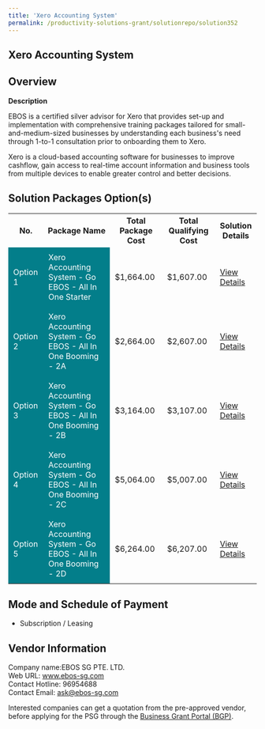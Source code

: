 ```yaml
---
title: 'Xero Accounting System'
permalink: /productivity-solutions-grant/solutionrepo/solution352
---
```


## Xero Accounting System

## Overview

**Description**

EBOS is a certified silver advisor for Xero that provides set-up and implementation with comprehensive training packages tailored for small-and-medium-sized businesses by understanding each business's need through 1-to-1 consultation prior to onboarding them to Xero. 

Xero is a cloud-based accounting software for businesses to improve cashflow, gain access to real-time account information and business tools from multiple devices to enable greater control and better decisions.

## Solution Packages Option(s)

<table>
<tr>
<th><b>No.</b></th>
<th><b>Package Name</b></th>
<th><b>Total Package Cost</b></th>
<th><b>Total Qualifying Cost</b></th>
<th><b>Solution Details</b></th>
</tr>
<tr>
<td style='padding: 10px; background-color: #037E8A; color: #FFFFFF;'>Option 1</td>
<td style='padding: 10px; background-color: #037E8A; color: #FFFFFF;'>Xero Accounting System - Go EBOS - All In One Starter</td>
<td style='padding: 10px;'>$1,664.00</td>
<td style='padding: 10px;'>$1,607.00</td>
<td style='padding: 10px;'><a href='/images/psg/Desensitised_EBOS_Annex3_CR_wef_10Nov22_Part_1.pdf' target='_blank'>View Details</a></td>
</tr>
<tr>
<td style='padding: 10px; background-color: #037E8A; color: #FFFFFF;'>Option 2</td>
<td style='padding: 10px; background-color: #037E8A; color: #FFFFFF;'>Xero Accounting System - Go EBOS - All In One Booming - 2A</td>
<td style='padding: 10px;'>$2,664.00</td>
<td style='padding: 10px;'>$2,607.00</td>
<td style='padding: 10px;'><a href='/images/psg/Desensitised_EBOS_Annex3_CR_wef_10Nov22_Part_2.pdf' target='_blank'>View Details</a></td>
</tr>
<tr>
<td style='padding: 10px; background-color: #037E8A; color: #FFFFFF;'>Option 3</td>
<td style='padding: 10px; background-color: #037E8A; color: #FFFFFF;'>Xero Accounting System - Go EBOS - All In One Booming - 2B</td>
<td style='padding: 10px;'>$3,164.00</td>
<td style='padding: 10px;'>$3,107.00</td>
<td style='padding: 10px;'><a href='/images/psg/Desensitised_EBOS_Annex3_CR_wef_10Nov22_Part_3.pdf' target='_blank'>View Details</a></td>
</tr>
<tr>
<td style='padding: 10px; background-color: #037E8A; color: #FFFFFF;'>Option 4</td>
<td style='padding: 10px; background-color: #037E8A; color: #FFFFFF;'>Xero Accounting System - Go EBOS - All In One Booming - 2C</td>
<td style='padding: 10px;'>$5,064.00</td>
<td style='padding: 10px;'>$5,007.00</td>
<td style='padding: 10px;'><a href='/images/psg/Desensitised_EBOS_Annex3_CR_wef_10Nov22_Part_4.pdf' target='_blank'>View Details</a></td>
</tr>
<tr>
<td style='padding: 10px; background-color: #037E8A; color: #FFFFFF;'>Option 5</td>
<td style='padding: 10px; background-color: #037E8A; color: #FFFFFF;'>Xero Accounting System - Go EBOS - All In One Booming - 2D</td>
<td style='padding: 10px;'>$6,264.00</td>
<td style='padding: 10px;'>$6,207.00</td>
<td style='padding: 10px;'><a href='/images/psg/Desensitised_EBOS_Annex3_CR_wef_10Nov22_Part_5.pdf' target='_blank'>View Details</a></td>
</tr>
</table>

## Mode and Schedule of Payment

 - Subscription / Leasing

## Vendor Information

 Company name:EBOS SG PTE. LTD.<br>Web URL: www.ebos-sg.com <br>Contact Hotline: 96954688 <br>Contact Email: ask@ebos-sg.com 

Interested companies can get a quotation from the pre-approved vendor, before applying for the PSG through the <a href='https://www.businessgrants.gov.sg/' target='_blank' rel='noopener'>Business Grant Portal (BGP)</a>.

<script src="/jquery/resize-tables.js"></script>
